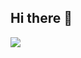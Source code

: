 ## Hi there 👋

[![](https://visitcount.itsvg.in/api?id=kamilGie&label=Profile%20Views&pretty=false)](https://visitcount.itsvg.in)
